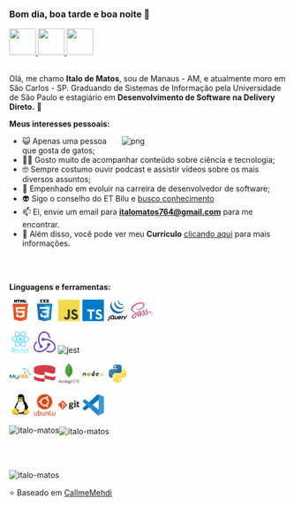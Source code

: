 ### Bom dia, boa tarde e boa noite 👋

<a href="https://www.linkedin.com/in/italo-de-matos/" target="_blank">
  <img src="https://i.ibb.co/Kx2GSrT/linkedin.png" width="48px" height="48px">
</a>

<a href="https://github.com/ItaloMatosDev" target="_blank">
  <img src="https://cdn.iconscout.com/icon/free/png-256/github-108-438008.png" width="48px" height="48px">
</a>

<a href="https://www.instagram.com/italo.ms/" target="_blank">
  <img src="https://cdn.icon-icons.com/icons2/1211/PNG/512/1491579602-yumminkysocialmedia36_83067.png" width="48px" height="48px">
</a> 

<br />
<br />

Olá, me chamo **Italo de Matos**, sou de Manaus - AM, e atualmente moro em São Carlos - SP. Graduando de Sistemas de Informação pela Universidade de São Paulo e estagiário em  **Desenvolvimento de Software na Delivery Direto.** 🚀

**Meus interesses pessoais:**

  <img align="right" alt="png" src="https://i.postimg.cc/7ZdzqFMv/undraw-dev-productivity-umsq.png" width="300px" />

- 😺 Apenas uma pessoa que gosta de gatos;
- 🧑‍🚀 Gosto muito de acompanhar conteúdo sobre ciência e tecnologia;
- 🤓 Sempre costumo ouvir podcast e assistir vídeos sobre os mais diversos assuntos;
- 💼 Empenhado em evoluir na carreira de desenvolvedor de software;
- 👽 Sigo o conselho do ET Bilu e <a href="https://www.youtube.com/watch?v=GggUi3KQpLc&ab_channel=GuilhermeSousa" target="_blank">busco conhecimento</a>
- 📫 Ei, envie um email para **italomatos764@gmail.com** para me encontrar.
- 📝 Além disso, você pode ver meu **Currículo** <a href="https://gitconnected.com/italomatosdev/resume" target="_blank">clicando aqui</a> para mais informações.

<br />
<br />

**Linguagens e ferramentas:**  

<p align="left">
  <img src="https://raw.githubusercontent.com/devicons/devicon/master/icons/html5/html5-original-wordmark.svg" alt="html5" width="40" height="40"/> 
  <img src="https://raw.githubusercontent.com/devicons/devicon/master/icons/css3/css3-original-wordmark.svg" alt="css3" width="40" height="40"/> 
  <img src="https://raw.githubusercontent.com/devicons/devicon/master/icons/javascript/javascript-original.svg" alt="javascript" width="40" height="40"/>
  <img src="https://raw.githubusercontent.com/devicons/devicon/1119b9f84c0290e0f0b38982099a2bd027a48bf1/icons/typescript/typescript-original.svg" alt="typescript" width="40" height="40"/>
  <img src="https://raw.githubusercontent.com/devicons/devicon/1119b9f84c0290e0f0b38982099a2bd027a48bf1/icons/jquery/jquery-original-wordmark.svg" alt="jquery" width="40" height="40"/>
  <img src="https://raw.githubusercontent.com/devicons/devicon/1119b9f84c0290e0f0b38982099a2bd027a48bf1/icons/sass/sass-original.svg" alt="sass" width="40" height="40"/>
  </p>
  
  <p>
  <img src="https://raw.githubusercontent.com/devicons/devicon/master/icons/react/react-original-wordmark.svg" alt="react" width="40" height="40"/> 
  <img src="https://raw.githubusercontent.com/devicons/devicon/master/icons/redux/redux-original.svg" alt="redux" width="40" height="40"/>
  <img src="https://www.learnstorybook.com/intro-to-storybook/logo-jest.png" alt="jest" width="40" height="40" />
  </p>
  
  <p>
  <img src="https://raw.githubusercontent.com/devicons/devicon/master/icons/mysql/mysql-original-wordmark.svg" alt="mysql" width="40" height="40"/>
  <img src="https://raw.githubusercontent.com/devicons/devicon/1119b9f84c0290e0f0b38982099a2bd027a48bf1/icons/cakephp/cakephp-original.svg" alt="cakephp" width="40" height="40"/>
  <img src="https://raw.githubusercontent.com/devicons/devicon/master/icons/mongodb/mongodb-original-wordmark.svg" alt="mongodb" width="40" height="40"/>
  <img src="https://raw.githubusercontent.com/devicons/devicon/master/icons/nodejs/nodejs-original-wordmark.svg" alt="nodejs" width="40" height="40"/> 
  <img src="https://raw.githubusercontent.com/devicons/devicon/master/icons/python/python-original.svg" alt="python" width="40" height="40"/>
</p>

<p>
  <img src="https://raw.githubusercontent.com/devicons/devicon/master/icons/linux/linux-original.svg" alt="linux" width="40" height="40" />
  <img src="https://raw.githubusercontent.com/devicons/devicon/1119b9f84c0290e0f0b38982099a2bd027a48bf1/icons/ubuntu/ubuntu-plain-wordmark.svg" alt="ubuntu" width="40" height="40"/>
  <img src="https://raw.githubusercontent.com/devicons/devicon/1119b9f84c0290e0f0b38982099a2bd027a48bf1/icons/git/git-original-wordmark.svg" alt="git" width="40" height="40"/>
  <img src="https://raw.githubusercontent.com/devicons/devicon/1119b9f84c0290e0f0b38982099a2bd027a48bf1/icons/vscode/vscode-original.svg" alt="vscode" width="40" height="40"/>
</p>


<p>
    <img align="left" src="https://github-readme-stats.vercel.app/api?username=ItaloMatosDev&count_private=true&show_icons=true&theme=graywhite&icon_color=268bd2&title_color=268bd2" alt="italo-matos" />
</p>
<p>
    <img align="center" src="https://github-readme-stats.vercel.app/api/top-langs/?username=ItaloMatosDev&layout=compact&theme=graywhite&title_color=268bd2" alt="italo-matos" />
</p>

<br />
<br />

<p align="left"> <img src="https://komarev.com/ghpvc/?username=ItaloMatosDev" alt="italo-matos" /> </p>

⭐️ Baseado em [CallmeMehdi](https://github.com/CallmeMehdi)
